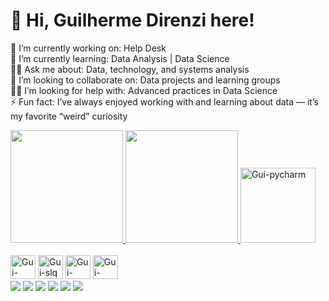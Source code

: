 # 💫 Hi, Guilherme Direnzi here!
🔭 I’m currently working on: Help Desk<br>🌱 I’m currently learning: Data Analysis | Data Science<br>🙋‍♂️ Ask me about: Data, technology, and systems analysis<br>🤝 I’m looking to collaborate on: Data projects and learning groups<br>🧑‍💻 I’m looking for help with: Advanced practices in Data Science<br>⚡ Fun fact: I’ve always enjoyed working with and learning about data — it’s my favorite “weird” curiosity

<div>
  <a href="https://github.com/Direnzi002">
    <img height="180em" src="https://github-readme-stats.vercel.app/api?username=Direnzi002&show_icons=true&theme=aura_dark&include_all_commits=true&count_private=true"/>
    <img height="180em" src="https://github-readme-stats.vercel.app/api/top-langs/?username=Direnzi002&layout=compact&langs_count=16&theme=aura_dark"/>
  </a>
  <img aling="center" alt="Gui-pycharm" height=120px width=120px src="https://media1.tenor.com/m/ze8jE44PCJYAAAAC/saitama-onepunchman.gif"/>
</div>

<div style = "display": inline_block><br>
    <img aling="center" alt="Gui-Python" height=38px width=40px src="https://cdn.jsdelivr.net/gh/devicons/devicon@latest/icons/python/python-original.svg" />
    <img aling="center" alt="Gui-slq" height=38px width=40px src="https://cdn.jsdelivr.net/gh/devicons/devicon@latest/icons/mysql/mysql-original-wordmark.svg" />
    <img aling="center" alt="Gui-jupyter" height=38px width=40px src="https://cdn.jsdelivr.net/gh/devicons/devicon@latest/icons/jupyter/jupyter-original-wordmark.svg" />
    <img aling="center" alt="Gui-pycharm" height=38px width=40px src="https://cdn.jsdelivr.net/gh/devicons/devicon@latest/icons/pycharm/pycharm-original.svg" />
</div>

<div>
      <a href="https://www.linkedin.com/in/guilhermedirenzi/" target="_blank"><img src="https://img.shields.io/badge/LinkedIn-0077B5?style=for-the-badge&logo=linkedin&logoColor=white"></a>
      <a href="https://www.android.com/intl/pt_br/" target="_blank"><img src="https://img.shields.io/badge/Android-3DDC84?style=for-the-badge&logo=android&logoColor=white"></a>
      <a href="https://www.linux.org/" target="_blank"><img src="https://img.shields.io/badge/Linux-FCC624?style=for-the-badge&logo=linux&logoColor=black"></a>
      <a href="https://www.microsoft.com/pt-br/software-download" target="_blank"><img src="https://img.shields.io/badge/Windows-0078D6?style=for-the-badge&logo=windows&logoColor=white"></a>
      <a href="https://www.microsoft.com/pt-br/microsoft-365/excel" target="_blank"><img src="https://img.shields.io/badge/Microsoft_Excel-217346?style=for-the-badge&logo=microsoft-excel&logoColor=white"></a>
      <a href="https://www.microsoft.com/pt-br/microsoft-365/word" target="_blank"><img src="https://img.shields.io/badge/Microsoft_Word-2B579A?style=for-the-badge&logo=microsoft-word&logoColor=white"></a>

</div>
